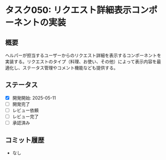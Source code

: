 # タスク050: リクエスト詳細表示コンポーネントの実装

## 概要
ヘルパーが担当するユーザーからのリクエスト詳細を表示するコンポーネントを実装する。リクエストのタイプ（料理、お使い、その他）によって表示内容を最適化し、ステータス管理やコメント機能なども提供する。

## ステータス
- [x] 開発開始: 2025-05-11
- [ ] 開発完了
- [ ] レビュー依頼
- [ ] レビュー完了
- [ ] 承認済み

## コミット履歴
- なし
